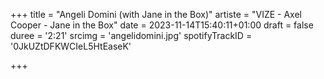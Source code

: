 +++
title = "Angeli Domini (with Jane in the Box)"
artiste = "VIZE - Axel Cooper - Jane in the Box"
date = 2023-11-14T15:40:11+01:00
draft = false
duree = '2:21'
srcimg = 'angelidomini.jpg'
spotifyTrackID = '0JkUZtDFKWCIeL5HtEaseK'

+++

